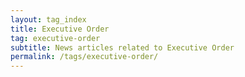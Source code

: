 ```yaml
---
layout: tag_index
title: Executive Order
tag: executive-order
subtitle: News articles related to Executive Order
permalink: /tags/executive-order/
---
```

